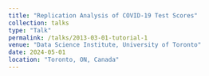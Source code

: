 ```yaml
---
title: "Replication Analysis of COVID-19 Test Scores"
collection: talks
type: "Talk"
permalink: /talks/2013-03-01-tutorial-1
venue: "Data Science Institute, University of Toronto"
date: 2024-05-01
location: "Toronto, ON, Canada"
---
```


